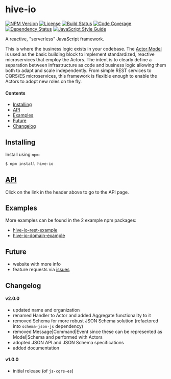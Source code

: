 # hive-io

[![NPM Version][npm-image]][npm-url]
[![License][license-image]][license-url]
[![Build Status][circle-image]][circle-url]
[![Code Coverage][codecov-image]][codecov-url]
[![Dependency Status][depstat-image]][depstat-url]
[![JavaScript Style Guide][style-image]][style-url]

A reactive, "serverless" JavaScript framework.

This is where the business logic exists in your codebase. The [Actor Model](https://en.wikipedia.org/wiki/Actor_model) is used as the basic building block to implement standardized, reactive microservices that employ the Actors. The intent is to clearly define a separation between infrastructure as code and business logic allowing them both to adapt and scale independently. From simple REST services to CQRS/ES microservices, this framework is flexible enough to enable the Actors to adopt new roles on the fly.

#### Contents
- [Installing](#installing)
- [API](#api)
- [Examples](#examples)
- [Future](#future)
- [Changelog](#changelog)

## Installing
Install using `npm`:
```sh
$ npm install hive-io
```

## [API](https://fnalabs.github.io/hive-js/)
Click on the link in the header above to go to the API page.

## Examples
More examples can be found in the 2 example npm packages:
- [hive-io-rest-example](https://www.npmjs.com/package/hive-io-rest-example)
- [hive-io-domain-example](https://www.npmjs.com/package/hive-io-domain-example)

## Future
- website with more info
- feature requests via [issues](https://github.com/fnalabs/hive-js/issues)

## Changelog
#### v2.0.0
- updated name and organization
- renamed Handler to Actor and added Aggregate functionality to it
- removed Schema for more robust JSON Schema solution (refactored into `schema-json-js` dependency)
- removed Message|Command|Event since these can be represented as Model|Schema and performed with Actors
- adopted JSON API and JSON Schema specifications
- added documentation

#### v1.0.0
- initial release (of `js-cqrs-es`)

[npm-image]: https://img.shields.io/npm/v/hive-io.svg
[npm-url]: https://www.npmjs.com/package/hive-io

[license-image]: https://img.shields.io/badge/License-Apache%202.0-blue.svg
[license-url]: https://github.com/fnalabs/hive-js/blob/master/LICENSE

[circle-image]: https://img.shields.io/circleci/project/github/fnalabs/hive-js.svg
[circle-url]: https://circleci.com/gh/fnalabs/hive-js

[codecov-image]: https://img.shields.io/codecov/c/github/fnalabs/hive-js/v2.0.0.svg
[codecov-url]: https://codecov.io/gh/fnalabs/hive-js

[depstat-image]: https://img.shields.io/david/fnalabs/hive-js.svg
[depstat-url]: https://david-dm.org/fnalabs/hive-js

[style-image]: https://img.shields.io/badge/code_style-standard-brightgreen.svg
[style-url]: https://standardjs.com
